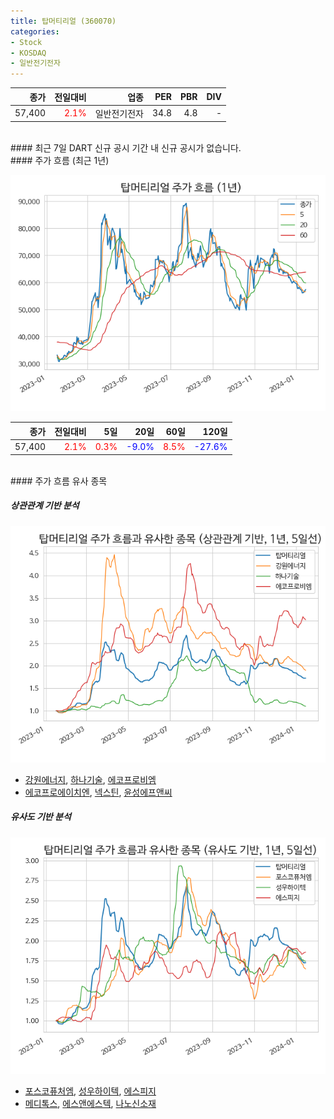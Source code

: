 ```yaml
---
title: 탑머티리얼 (360070)
categories:
- Stock
- KOSDAQ
- 일반전기전자
---
```


|**종가**|**전일대비**|**업종**|**PER**|**PBR**|**DIV**|
|-------:|-----------:|-------:|------:|------:|------:|
|57,400|<span style="color: red">2.1%</span>|일반전기전자|34.8|4.8|-|

<!-- more -->

<br>
#### 최근 7일 DART 신규 공시
기간 내 신규 공시가 없습니다.

<br>
#### 주가 흐름 (최근 1년)

![360070](/assets/images/stock/360070.png)

|**종가**|**전일대비**|**5일**|**20일**|**60일**|**120일**|
|---:|-------:|--:|---:|---:|----:|
|57,400|<span style="color: red">2.1%</span>|<span style="color: red">0.3%</span>|<span style="color: blue">-9.0%</span>|<span style="color: red">8.5%</span>|<span style="color: blue">-27.6%</span>|

<br>
#### 주가 흐름 유사 종목

##### 상관관계 기반 분석

![360070](/assets/images/stock/360070_corr.png)
- [강원에너지](/114190/), [하나기술](/299030/), [에코프로비엠](/247540/)
- [에코프로에이치엔](/383310/), [넥스틴](/348210/), [윤성에프앤씨](/372170/)

##### 유사도 기반 분석

![360070](/assets/images/stock/360070_sim.png)
- [포스코퓨처엠](/003670/), [성우하이텍](/015750/), [에스피지](/058610/)
- [메디톡스](/086900/), [에스앤에스텍](/101490/), [나노신소재](/121600/)